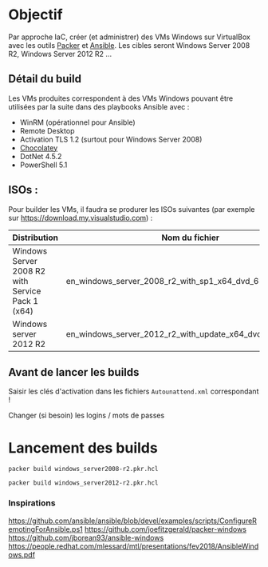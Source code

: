 # Objectif

Par approche IaC, créer (et administrer) des VMs Windows sur VirtualBox avec les outils [Packer](https://www.packer.io/) et [Ansible](https://www.ansible.com/community). Les cibles seront Windows Server 2008 R2, Windows Server 2012 R2 ...

## Détail du build

Les VMs produites correspondent à des VMs Windows pouvant être utilisées par la suite dans des playbooks Ansible avec :
* WinRM (opérationnel pour Ansible)
* Remote Desktop
* Activation TLS 1.2 (surtout pour Windows Server 2008)
* [Chocolatey](https://chocolatey.org/)
* DotNet 4.5.2
* PowerShell 5.1

## ISOs :

Pour builder les VMs, il faudra se produrer les ISOs suivantes (par exemple sur https://download.my.visualstudio.com) :

| Distribution                                     	| Nom du fichier                                            	| SHA1                                     	|
|--------------------------------------------------	|-----------------------------------------------------------	|------------------------------------------	|
| Windows Server 2008 R2 with Service Pack 1 (x64) 	| en_windows_server_2008_r2_with_sp1_x64_dvd_617601.iso     	| d3fd7bf85ee1d5bdd72de5b2c69a7b470733cd0a 	|
| Windows server 2012 R2                           	| en_windows_server_2012_r2_with_update_x64_dvd_6052708.iso 	| 865494E969704BE1C4496D8614314361D025775E 	|

## Avant de lancer les builds

Saisir les clés d'activation dans les fichiers `Autounattend.xml` correspondant !

Changer (si besoin) les logins / mots de passes

# Lancement des builds

```
packer build windows_server2008-r2.pkr.hcl 
```

```
packer build windows_server2012-r2.pkr.hcl 
```

### Inspirations

https://github.com/ansible/ansible/blob/devel/examples/scripts/ConfigureRemotingForAnsible.ps1
https://github.com/joefitzgerald/packer-windows
https://github.com/jborean93/ansible-windows
https://people.redhat.com/mlessard/mtl/presentations/fev2018/AnsibleWindows.pdf